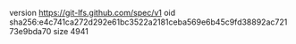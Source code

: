 version https://git-lfs.github.com/spec/v1
oid sha256:e4c741ca272d292e61bc3522a2181ceba569e6b45c9fd38892ac72173e9bda70
size 4941
